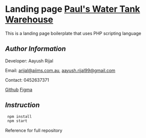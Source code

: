 # Landing page [Paul's Water Tank Warehouse](https://www.paulstankswarehouse.com.au/)

This is a landing page boilerplate that uses PHP scripting language

## _Author Information_

Developer: Aayush Rijal

Email: arijal@aiims.com.au, aayush.rijal99@gmail.com

Contact: 0452637371

[Github](https://github.com/aayushrijal91/water-tank-installation-sydney)
[Figma](https://www.figma.com/proto/gtxaUGsT6BVX0qSecOFaI3/Tank-U-(water-tank-installation)?page-id=0%3A1&node-id=2%3A4&viewport=1010%2C325%2C0.13&scaling=scale-down&starting-point-node-id=2%3A4)

## _Instruction_

```bash
 npm install
 npm start
 ```

Reference for full repository

